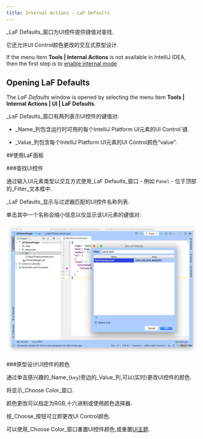 ```yaml
---
title: Internal Actions - LaF Defaults
---
```


_LaF Defaults_窗口为UI控件提供键值对查找.

它还允许UI Control颜色更改的交互式原型设计.


If the menu item **Tools \| Internal Actions** is not available in IntelliJ IDEA, then the first step is to [enable internal mode](enabling_internal.md)

## Opening LaF Defaults
The _LaF Defaults_ window is opened by selecting the menu item **Tools \| Internal Actions \| UI \| LaF Defaults**.

_LaF Defaults_窗口有两列表示UI控件的键值对:

* _Name_列包含运行时可用的每个IntelliJ Platform UI元素的UI Control`键.

* _Value_列包含每个IntelliJ Platform UI元素的UI Control颜色“value”.


##使用LaF面板


###查找UI控件

通过输入UI元素类型以交互方式使用_LaF Defaults_窗口 - 例如
`Panel`  - 位于顶部的_Filter_文本框中.

_LaF Defaults_显示与过滤器匹配的UI控件名称列表.

单击其中一个名称会缩小信息以仅显示该UI元素的键值对:


![LaF Lookup](img/internal_lafd_win.png)


###原型设计UI控件的颜色

通过单击感兴趣的_Name_(`key`)旁边的_Value_列,可以(实时)更改UI控件的颜色.

将显示_Choose Color_窗口.

颜色更改可以指定为RGB,十六进制或使用颜色选择器.

按_Choose_按钮可立即更改UI Control颜色.


可以使用_Choose Color_窗口重置UI控件颜色,或重置[UI主题](https://www.jetbrains.com/help/idea/settings-appearance.html).




